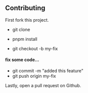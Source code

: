 ## Contributing

First fork this project.  

* git clone <your-forked-repo>
* pnpm install

* git checkout -b my-fix

#### fix some code...

* git commit -m "added this feature"
* git push origin my-fix

Lastly, open a pull request on Github.